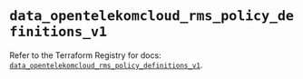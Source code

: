# `data_opentelekomcloud_rms_policy_definitions_v1`

Refer to the Terraform Registry for docs: [`data_opentelekomcloud_rms_policy_definitions_v1`](https://registry.terraform.io/providers/opentelekomcloud/opentelekomcloud/1.36.28/docs/data-sources/rms_policy_definitions_v1).
